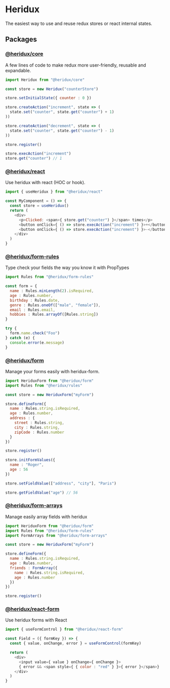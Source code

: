 # Heridux

The easiest way to use and reuse redux stores or react internal states.

## Packages

### [@heridux/core](packages/heridux)
A few lines of code to make redux more user-friendly, reusable and expandable.

```javascript
import Heridux from "@heridux/core"

const store = new Heridux("counterStore")

store.setInitialState({ counter : 0 })

store.createAction("increment", state => (
  state.set("counter", state.get("counter") + 1)
))

store.createAction("decrement", state => (
  state.set("counter", state.get("counter") - 1)
))

store.register()

store.execAction("increment")
store.get("counter") // 1
```

### [@heridux/react](packages/react-heridux)
Use heridux with react (HOC or hook).

```javascript
import { useHeridux } from "@heridux/react"

const MyComponent = () => {
  const store = useHeridux()
  return (
    <div>
      <p>Clicked: <span>{ store.get("counter") }</span> times</p>
      <button onClick={ () => store.execAction("increment") }>+</button>
      <button onClick={ () => store.execAction("increment") }>-</button>
    </div>
  )
}
```

### [@heridux/form-rules](packages/heridux-form-rules)
Type check your fields the way you know it with PropTypes

```javascript
import Rules from "@heridux/form-rules"

const form = {
  name : Rules.minLength(2).isRequired,
  age : Rules.number,
  birthday : Rules.date,
  genre : Rules.oneOf(["male", "female"]),
  email : Rules.email,
  hobbies : Rules.arrayOf([Rules.string])
}

try {
  form.name.check("Foo")
} catch (e) {
  console.error(e.message)
}
```

### [@heridux/form](packages/heridux-form)
Manage your forms easily with heridux-form.

```javascript
import HeriduxForm from "@heridux/form"
import Rules from "@heridux/rules"

const store = new HeriduxForm("myForm")

store.defineForm({
  name : Rules.string.isRequired,
  age : Rules.number,
  address : {
    street : Rules.string,
    city : Rules.string,
    zipCode : Rules.number
  }
})

store.register()

store.initFormValues({
  name : "Roger",
  age : 56
})

store.setFieldValue(["address", "city"], "Paris")

store.getFieldValue("age") // 56
```

### [@heridux/form-arrays](packages/heridux-form-arrays)
Manage easily array fields with heridux

```javascript
import HeriduxForm from "@heridux/form"
import Rules from "@heridux/form-rules"
import FormArrays from "@heridux/form-arrays"

const store = new HeriduxForm("myForm")

store.defineForm({
  name : Rules.string.isRequired,
  age : Rules.number,
  friends : FormArray({
    name : Rules.string.isRequired,
    age : Rules.number
  })
})

store.register()
```

### [@heridux/react-form](packages/react-heridux-form)
Use heridux forms with React

```javascript
import { useFormControl } from "@heridux/react-form"

const Field = ({ formKey }) => {
  const { value, onChange, error } = useFormControl(formKey)

  return (
    <div>
      <input value={ value } onChange={ onChange }>
      { error && <span style={ { color : "red" } }>{ error }</span>}
    </div>
  )
}
```
